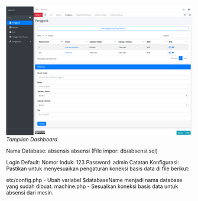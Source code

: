 ![Dashboard](dashboard.png)
*Tampilan Dashboard*

Nama Database: absensis
absensi
(File impor: db/absensi.sql)

Login Default:
Nomor Induk: 123
Password: admin
Catatan Konfigurasi:
Pastikan untuk menyesuaikan pengaturan koneksi basis data di file berikut:

etc/config.php - Ubah variabel $databaseName menjadi nama database yang sudah dibuat.
machine.php - Sesuaikan koneksi basis data untuk absensi dari mesin.
